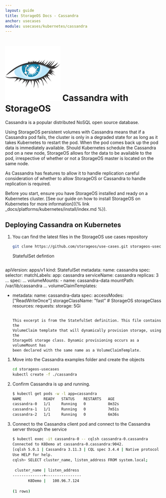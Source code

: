 ```yaml
---
layout: guide
title: StorageOS Docs - Cassandra
anchor: usecases
module: usecases/kubernetes/cassandra
---
```


# ![image](/images/docs/explore/cassandralogo.png) Cassandra with StorageOS

Cassandra is a popular distributed NoSQL open source database.

Using StorageOS persistent volumes with Cassandra means that if a Cassandra pod
fails, the cluster is only in a degraded state for as long as it takes
Kubernetes to restart the pod. When the pod comes back up the pod data is
immediately available. Should Kubernetes schedule the Cassandra pod on a
new node, StorageOS allows for the data to be available to the pod,
irrespective of whether or not a StorageOS master is located on the same node.

As Cassandra has features to allow it to handle replication careful
consideration of whether to allow StorageOS or Cassandra to handle replication
is required.

Before you start, ensure you have StorageOS installed and ready on a Kubernetes
cluster. [See our guide on how to install StorageOS on Kubernetes for more
information]({% link _docs/platforms/kubernetes/install/index.md %}).

## Deploying Cassandra on Kubernetes

1. You can find the latest files in the StorageOS use cases repository

   ```bash
   git clone https://github.com/storageos/use-cases.git storageos-usecases
   ```

   StatefulSet defintion

   ```yaml
apiVersion: apps/v1
kind: StatefulSet
metadata:
 name: cassandra
spec:
 selector:
   matchLabels:
     app: cassandra
 serviceName: cassandra
 replicas: 3
 ...
 spec:
      ...
      volumeMounts:
       - name: cassandra-data
         mountPath: /var/lib/cassandra
 ...
volumeClaimTemplates:
 - metadata:
     name: cassandra-data
   spec:
     accessModes: ["ReadWriteOnce"]
     storageClassName: "fast" # StorageOS storageClass
     resources:
       requests:
         storage: 5Gi
   ```

   This excerpt is from the StatefulSet definition. This file contains the
   VolumeClaim template that will dynamically provision storage, using the
   StorageOS storage class. Dynamic provisioning occurs as a volumeMount has
   been declared with the same name as a VolumeClaimTemplate.

1. Move into the Cassandra examples folder and create the objects

   ```bash
   cd storageos-usecases
   kubectl create -f ./cassandra
   ```

1. Confirm Cassandra is up and running.

   ```bash
   $ kubectl get pods -w -l app=cassandra
   NAME          READY   STATUS    RESTARTS   AGE
   cassandra-0   1/1     Running   0          8m32s
   cassandra-1   1/1     Running   0          7m51s
   cassandra-2   1/1     Running   0          6m36s
   ```

1. Connect to the Cassandra client pod and connect to the Cassandra server through the
   service
   ```bash
   $ kubectl exec -it cassandra-0 -- cqlsh cassandra-0.cassandra
   Connected to K8Demo at cassandra-0.cassandra:9042.
   [cqlsh 5.0.1 | Cassandra 3.11.3 | CQL spec 3.4.4 | Native protocol v4]
   Use HELP for help.
   cqlsh> SELECT cluster_name, listen_address FROM system.local;

    cluster_name | listen_address
   --------------+----------------
          K8Demo |   100.96.7.124

   (1 rows)
   ```
